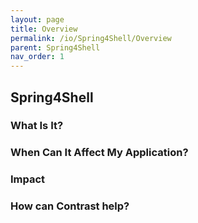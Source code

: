 ```yaml
---
layout: page
title: Overview
permalink: /io/Spring4Shell/Overview
parent: Spring4Shell
nav_order: 1
---
```


## Spring4Shell 




### What Is It?





### When Can It Affect My Application?





### Impact



### How can Contrast help?